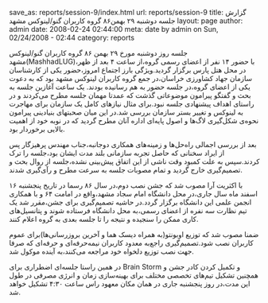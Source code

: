 save_as: reports/session-9/index.html
url: reports/session-9
title: گزارش جلسه دوشنبه ۲۹ بهمن۸۶ گروه کاربران گنو/لینوکس مشهد
layout: page
author: admin
date: 2008-02-24 02:44:00
meta: date by admin on Sun, 02/24/2008 - 02:44
category: reports



جلسه روز دوشنبه مورخ ۲۹ بهمن ۸۶ گروه کاربران گنو/لینوکس مشهد‌(MashhadLUG)،‌با حضور ۱۴ نفر از اعضای رسمی گروه،‌از ساعت ۴ بعد از ظهر در محل هتل پارس برگزار گردید.‌ویژگی بارز اجتماع امروز،‌حضور یکی از کارشناسان سازمان جهاد کشاورزی خراسان،‌در جمع گروه کاربران لینوکس مشهد بود که به دعوت یکی از اعضای گروه،‌در جلسه حضور به هم رسانیده بودند. یک ساعت آغازین جلسه به بحث و گفتگو پیرامون موضوعاتی گذشت که عمدتا مهمان جلسه مطرح می‌کردند و در راستای اهداف پیشنهادی جلسه نبود.‌برای مثال نیازهای کامل یک سازمان برای مهاجرت به لینوکس و تغییر بستر سازمان بررسی شد.‌در این میان صحبتهای بنیادینی پیرامون نحوه‌ی شکل‌گیری لاگ‌ها و اصول پایه‌ای اداره آنان مطرح گردید که در نوبه خود از اهمیت بالایی برخوردار بود.

<!--more-->

بعد از بررسی اجمالی راه‌حل‌ها و زمینه‌های همکاری دوجانبه،‌جناب مهندس پرهیزگار پس از ایراد سخنانی که حاصل تجربه سازمانی بلند مدت ایشان بود،‌جلسه را ترک کردند.‌سپس به علت کمبود وقت ناشی از این اتفاق پیش‌بینی نشده،‌جلسه از روال بحث و تصمیم‌گیری خارج گردید و تمام مصوبات جلسه به سرعت مطرح و رآی‌گیری شدند.

با اکثریت آرا مصوب شد که جشن نصب دوم،‌در سال ۸۶ رسما در تاریخ پنجشنبه ۱۶ اسفند ماه سال جاری،‌در محل دانشگاه امام سجاد مشهد،‌واقع در امامت ۶۴ و با همکاری انجمن علمی این دانشگاه برگزار گردد.‌در حاشیه تصمیم‌گیری برای جشن،‌مقرر شد یک تیم نظارت سه نفره از اعضای رسمی،‌به محل دانشگاه فرستاده شوند و پتانسیل‌های کاری ممکن را سنجیده و نتیجه را تا جلسه بعدی به گروه اعلام کنند.

ضمنا مصوب شد که توزیع اوبونتو‌(به همراه دیسک هما و آخرین بروزرسانی‌ها)‌برای عموم کاربران نصب شود.‌تصمیم‌گیری راجع‌به معدود کاربران نیمه‌حرفه‌ای و حرفه‌ای که صرفا جهت نصب توزیع دلخواه خود مراجعه می‌کنند،‌به آینده موکول شد.

در همین راستا جلسه‌ای اضطراری برای Brain Storm و تکمیل کردن کادر جشن و همچنین تشکیل تیم‌های تخصصی مختلف برای بهینه‌سازی زمان و انرژی مصرفی در طول این مدت،‌در روز پنجشنبه جاری در همان مکان معهود راس ساعت ۴:۳۰ تشکیل خواهد شد.
